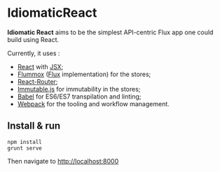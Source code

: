 # IdiomaticReact

**Idiomatic React** aims to be the simplest API-centric Flux app one could build using React.

Currently, it uses :

* [React](http://facebook.github.io/react/) with [JSX](https://facebook.github.io/jsx/);
* [Flummox](https://github.com/acdlite/flummox) ([Flux](http://facebook.github.io/flux/) implementation) for the stores;
* [React-Router](https://github.com/rackt/react-router);
* [Immutable.js](http://facebook.github.io/immutable-js/) for immutability in the stores;
* [Babel](https://babeljs.io/) for ES6/ES7 transpilation and linting;
* [Webpack](http://webpack.github.io/) for the tooling and workflow management.

## Install & run

```
npm install
grunt serve
```

Then navigate to [http://localhost:8000]()
